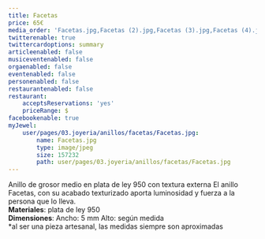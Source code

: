 ```yaml
---
title: Facetas
price: 65€
media_order: 'Facetas.jpg,Facetas (2).jpg,Facetas (3).jpg,Facetas (4).jpg'
twitterenable: true
twittercardoptions: summary
articleenabled: false
musiceventenabled: false
orgaenabled: false
eventenabled: false
personenabled: false
restaurantenabled: false
restaurant:
    acceptsReservations: 'yes'
    priceRange: $
facebookenable: true
myJewel:
    user/pages/03.joyeria/anillos/facetas/Facetas.jpg:
        name: Facetas.jpg
        type: image/jpeg
        size: 157232
        path: user/pages/03.joyeria/anillos/facetas/Facetas.jpg
---
```


Anillo de grosor medio en plata de ley 950 con textura externa
El anillo Facetas, con su acabado texturizado aporta luminosidad y fuerza a la persona que lo lleva.</br>
**Materiales**: plata de ley 950</br>
**Dimensiones**: Ancho: 5 mm Alto: según medida</br>
*al ser una pieza artesanal, las medidas siempre son aproximadas